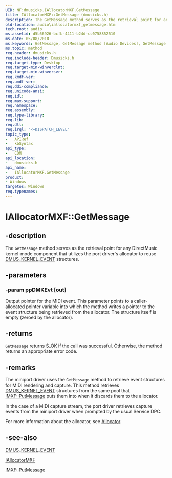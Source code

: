 ```yaml
---
UID: NF:dmusicks.IAllocatorMXF.GetMessage
title: IAllocatorMXF::GetMessage (dmusicks.h)
description: The GetMessage method serves as the retrieval point for any DirectMusic kernel-mode component that utilizes the port driver's allocator to reuse DMUS_KERNEL_EVENT structures.
old-location: audio\iallocatormxf_getmessage.htm
tech.root: audio
ms.assetid: d5b56926-bcfb-4411-b24d-cc0758852510
ms.date: 05/08/2018
ms.keywords: GetMessage, GetMessage method [Audio Devices], GetMessage method [Audio Devices],IAllocatorMXF interface, IAllocatorMXF interface [Audio Devices],GetMessage method, IAllocatorMXF.GetMessage, IAllocatorMXF::GetMessage, audio.iallocatormxf_getmessage, audmp-routines_24207ff5-69a9-47bd-a756-78c2a218080e.xml, dmusicks/IAllocatorMXF::GetMessage
ms.topic: method
req.header: dmusicks.h
req.include-header: Dmusicks.h
req.target-type: Desktop
req.target-min-winverclnt: 
req.target-min-winversvr: 
req.kmdf-ver: 
req.umdf-ver: 
req.ddi-compliance: 
req.unicode-ansi: 
req.idl: 
req.max-support: 
req.namespace: 
req.assembly: 
req.type-library: 
req.lib: 
req.dll: 
req.irql: "<=DISPATCH_LEVEL"
topic_type:
-	APIRef
-	kbSyntax
api_type:
-	COM
api_location:
-	dmusicks.h
api_name:
-	IAllocatorMXF.GetMessage
product:
- Windows
targetos: Windows
req.typenames: 
---
```


# IAllocatorMXF::GetMessage


## -description


The <code>GetMessage</code> method serves as the retrieval point for any DirectMusic kernel-mode component that utilizes the port driver's allocator to reuse <a href="https://msdn.microsoft.com/library/windows/hardware/ff536340">DMUS_KERNEL_EVENT</a> structures.


## -parameters




### -param ppDMKEvt [out]

Output pointer for the MIDI event. This parameter points to a caller-allocated pointer variable into which the method writes a pointer to the event structure being retrieved from the allocator. The structure itself is empty (zeroed by the allocator).


## -returns



<code>GetMessage</code> returns S_OK if the call was successful. Otherwise, the method returns an appropriate error code.




## -remarks



The miniport driver uses the <code>GetMessage</code> method to retrieve event structures for MIDI rendering and capture. This method retrieves <a href="https://msdn.microsoft.com/library/windows/hardware/ff536340">DMUS_KERNEL_EVENT</a> structures from the same pool that <a href="https://msdn.microsoft.com/library/windows/hardware/ff536791">IMXF::PutMessage</a> puts them into when it discards them to the allocator.

In the case of a MIDI capture stream, the port driver retrieves capture events from the miniport driver when prompted by the usual Service DPC.

For more information about the allocator, see <a href="https://msdn.microsoft.com/8f263288-2f79-4f1d-b740-d78d40f47b32">Allocator</a>.




## -see-also




<a href="https://msdn.microsoft.com/library/windows/hardware/ff536340">DMUS_KERNEL_EVENT</a>



<a href="https://msdn.microsoft.com/library/windows/hardware/ff536491">IAllocatorMXF</a>



<a href="https://msdn.microsoft.com/library/windows/hardware/ff536791">IMXF::PutMessage</a>
 

 

